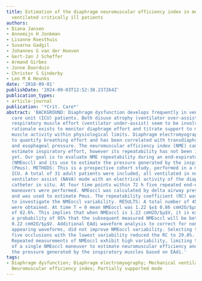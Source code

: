 ```yaml
---
title: Estimation of the diaphragm neuromuscular efficiency index in mechanically
  ventilated critically ill patients
authors:
- Diana Jansen
- Annemijn H Jonkman
- Lisanne Roesthuis
- Suvarna Gadgil
- Johannes G van der Hoeven
- Gert-Jan J Scheffer
- Armand Girbes
- Jonne Doorduin
- Christer S Sinderby
- Leo M A Heunks
date: '2018-09-01'
publishDate: '2024-09-03T12:52:38.237264Z'
publication_types:
- article-journal
publication: '*Crit. Care*'
abstract: 'BACKGROUND: Diaphragm dysfunction develops frequently in ventilated intensive
  care unit (ICU) patients. Both disuse atrophy (ventilator over-assist) and high
  respiratory muscle effort (ventilator under-assist) seem to be involved. A strong
  rationale exists to monitor diaphragm effort and titrate support to maintain respiratory
  muscle activity within physiological limits. Diaphragm electromyography is used
  to quantify breathing effort and has been correlated with transdiaphragmatic pressure
  and esophageal pressure. The neuromuscular efficiency index (NME) can be used to
  estimate inspiratory effort, however its repeatability has not been investigated
  yet. Our goal is to evaluate NME repeatability during an end-expiratory occlusion
  (NMEoccl) and its use to estimate the pressure generated by the inspiratory muscles
  (Pmus). METHODS: This is a prospective cohort study, performed in a medical-surgical
  ICU. A total of 31 adult patients were included, all ventilated in neurally adjusted
  ventilator assist (NAVA) mode with an electrical activity of the diaphragm (EAdi)
  catheter in situ. At four time points within 72 h five repeated end-expiratory occlusion
  maneuvers were performed. NMEoccl was calculated by delta airway pressure ($Δ$Paw)/$Δ$EAdi
  and was used to estimate Pmus. The repeatability coefficient (RC) was calculated
  to investigate the NMEoccl variability. RESULTS: A total number of 459 maneuvers
  were obtained. At time T = 0 mean NMEoccl was 1.22 $±$ 0.86 cmH2O/$μ$V with a RC
  of 82.6%. This implies that when NMEoccl is 1.22 cmH2O/$μ$V, it is expected with
  a probability of 95% that the subsequent measured NMEoccl will be between 2.22 and
  0.22 cmH2O/$μ$V. Additional EAdi waveform analysis to correct for non-physiological
  appearing waveforms, did not improve NMEoccl variability. Selecting three out of
  five occlusions with the lowest variability reduced the RC to 29.8%. CONCLUSIONS:
  Repeated measurements of NMEoccl exhibit high variability, limiting the ability
  of a single NMEoccl maneuver to estimate neuromuscular efficiency and therefore
  the pressure generated by the inspiratory muscles based on EAdi.'
tags:
- Diaphragm dysfunction; Diaphragm electromyography; Mechanical ventilation; Monitoring;
  Neuromuscular efficiency index; Partially supported mode
---
```

